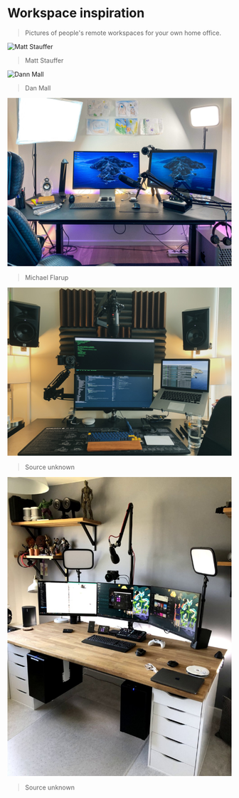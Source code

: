 # Workspace inspiration

> Pictures of people's remote workspaces for your own home office.

![Matt Stauffer](https://mattstauffer.com/assets/images/content/streaming-setup/my-setup.jpg)

> Matt Stauffer

![Dann Mall](http://danmall.me/articles/better-webcam-video/dmall-desk--compressed.png)

> Dan Mall

![Michael Flarup](../images/workspace-flarup.jpg)

> Michael Flarup

![Unknown](../images/workspace.jpg)

> Source unknown

![Unknown](../images/workspace2.jpg)

> Source unknown
